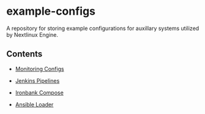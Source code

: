 # example-configs

A repository for storing example configurations for auxillary systems utilized by Nextlinux Engine.

## Contents

- [Monitoring Configs](./monitoring/README.md)

- [Jenkins Pipelines](./pipelines/jenkins/README.md)

- [Ironbank Compose](./ironbank-compose/README.md)

- [Ansible Loader](./ansible-loader/README.md)
